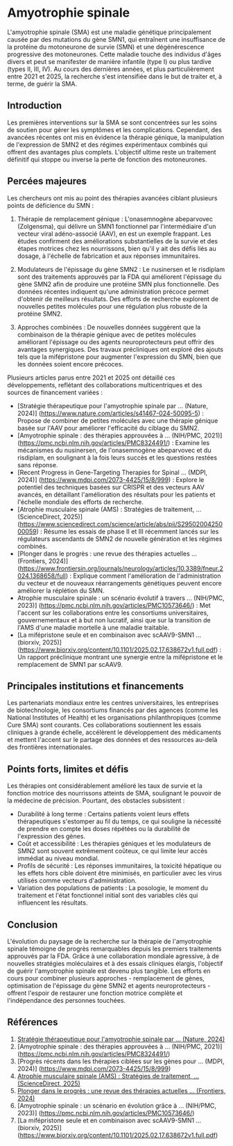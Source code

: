 # Amyotrophie spinale

L'amyotrophie spinale (SMA) est une maladie génétique principalement causée par des mutations du gène SMN1, qui entraînent une insuffisance de la protéine du motoneurone de survie (SMN) et une dégénérescence progressive des motoneurones. Cette maladie touche des individus d'âges divers et peut se manifester de manière infantile (type I) ou plus tardive (types II, III, IV). Au cours des dernières années, et plus particulièrement entre 2021 et 2025, la recherche s'est intensifiée dans le but de traiter et, à terme, de guérir la SMA.

## Introduction
Les premières interventions sur la SMA se sont concentrées sur les soins de soutien pour gérer les symptômes et les complications. Cependant, des avancées récentes ont mis en évidence la thérapie génique, la manipulation de l'expression de SMN2 et des régimes expérimentaux combinés qui offrent des avantages plus complets. L'objectif ultime reste un traitement définitif qui stoppe ou inverse la perte de fonction des motoneurones.

## Percées majeures
Les chercheurs ont mis au point des thérapies avancées ciblant plusieurs points de déficience du SMN :

1. Thérapie de remplacement génique : L'onasemnogène abeparvovec (Zolgensma), qui délivre un SMN1 fonctionnel par l'intermédiaire d'un vecteur viral adéno-associé (AAV), en est un exemple frappant. Les études confirment des améliorations substantielles de la survie et des étapes motrices chez les nourrissons, bien qu'il y ait des défis liés au dosage, à l'échelle de fabrication et aux réponses immunitaires.

2. Modulateurs de l'épissage du gène SMN2 : Le nusinersen et le risdiplam sont des traitements approuvés par la FDA qui améliorent l'épissage du gène SMN2 afin de produire une protéine SMN plus fonctionnelle. Des données récentes indiquent qu'une administration précoce permet d'obtenir de meilleurs résultats. Des efforts de recherche explorent de nouvelles petites molécules pour une régulation plus robuste de la protéine SMN2.

3. Approches combinées : De nouvelles données suggèrent que la combinaison de la thérapie génique avec de petites molécules améliorant l'épissage ou des agents neuroprotecteurs peut offrir des avantages synergiques. Des travaux précliniques ont exploré des ajouts tels que la mifépristone pour augmenter l'expression du SMN, bien que les données soient encore précoces.

Plusieurs articles parus entre 2021 et 2025 ont détaillé ces développements, reflétant des collaborations multicentriques et des sources de financement variées :

- [Stratégie thérapeutique pour l'amyotrophie spinale par ... (Nature, 2024)] (https://www.nature.com/articles/s41467-024-50095-5) : Propose de combiner de petites molécules avec une thérapie génique basée sur l'AAV pour améliorer l'efficacité du ciblage du SMN2.  
- [Amyotrophie spinale : des thérapies approuvées à ... (NIH/PMC, 2021)] (https://pmc.ncbi.nlm.nih.gov/articles/PMC8324491/) : Examine les mécanismes du nusinersen, de l'onasemnogène abeparvovec et du risdiplam, en soulignant à la fois leurs succès et les questions restées sans réponse.  
- [Recent Progress in Gene-Targeting Therapies for Spinal ... (MDPI, 2024)] (https://www.mdpi.com/2073-4425/15/8/999) : Explore le potentiel des techniques basées sur CRISPR et des vecteurs AAV avancés, en détaillant l'amélioration des résultats pour les patients et l'échelle mondiale des efforts de recherche.  
- [Atrophie musculaire spinale (AMS) : Stratégies de traitement, ... (ScienceDirect, 2025)] (https://www.sciencedirect.com/science/article/abs/pii/S2950200425000059) : Résume les essais de phase II et III récemment lancés sur les régulateurs ascendants de SMN2 de nouvelle génération et les régimes combinés.  
- [Plonger dans le progrès : une revue des thérapies actuelles ... (Frontiers, 2024)] (https://www.frontiersin.org/journals/neurology/articles/10.3389/fneur.2024.1368658/full) : Explique comment l'amélioration de l'administration du vecteur et de nouveaux réarrangements génétiques peuvent encore améliorer la réplétion du SMN.  
- Atrophie musculaire spinale : un scénario évolutif à travers ... (NIH/PMC, 2023)] (https://pmc.ncbi.nlm.nih.gov/articles/PMC10573646/) : Met l'accent sur les collaborations entre les consortiums universitaires, gouvernementaux et à but non lucratif, ainsi que sur la transition de l'AMS d'une maladie mortelle à une maladie traitable.  
- [La mifépristone seule et en combinaison avec scAAV9-SMN1 ... (biorxiv, 2025)] (https://www.biorxiv.org/content/10.1101/2025.02.17.638672v1.full.pdf) : Un rapport préclinique montrant une synergie entre la mifépristone et le remplacement de SMN1 par scAAV9.

## Principales institutions et financements
Les partenariats mondiaux entre les centres universitaires, les entreprises de biotechnologie, les consortiums financés par des agences (comme les National Institutes of Health) et les organisations philanthropiques (comme Cure SMA) sont courants. Ces collaborations soutiennent les essais cliniques à grande échelle, accélèrent le développement des médicaments et mettent l'accent sur le partage des données et des ressources au-delà des frontières internationales.

## Points forts, limites et défis
Les thérapies ont considérablement amélioré les taux de survie et la fonction motrice des nourrissons atteints de SMA, soulignant le pouvoir de la médecine de précision. Pourtant, des obstacles subsistent :
- Durabilité à long terme : Certains patients voient leurs effets thérapeutiques s'estomper au fil du temps, ce qui souligne la nécessité de prendre en compte les doses répétées ou la durabilité de l'expression des gènes.  
- Coût et accessibilité : Les thérapies géniques et les modulateurs de SMN2 sont souvent extrêmement coûteux, ce qui limite leur accès immédiat au niveau mondial.  
- Profils de sécurité : Les réponses immunitaires, la toxicité hépatique ou les effets hors cible doivent être minimisés, en particulier avec les virus utilisés comme vecteurs d'administration.  
- Variation des populations de patients : La posologie, le moment du traitement et l'état fonctionnel initial sont des variables clés qui influencent les résultats.

## Conclusion
L'évolution du paysage de la recherche sur la thérapie de l'amyotrophie spinale témoigne de progrès remarquables depuis les premiers traitements approuvés par la FDA. Grâce à une collaboration mondiale agressive, à de nouvelles stratégies moléculaires et à des essais cliniques élargis, l'objectif de guérir l'amyotrophie spinale est devenu plus tangible. Les efforts en cours pour combiner plusieurs approches - remplacement de gènes, optimisation de l'épissage du gène SMN2 et agents neuroprotecteurs - offrent l'espoir de restaurer une fonction motrice complète et l'indépendance des personnes touchées.

## Références
1. [Stratégie thérapeutique pour l'amyotrophie spinale par ... (Nature, 2024)](https://www.nature.com/articles/s41467-024-50095-5)  
2. [Amyotrophie spinale : des thérapies approuvées à ... (NIH/PMC, 2021)] (https://pmc.ncbi.nlm.nih.gov/articles/PMC8324491/)  
3. [Progrès récents dans les thérapies ciblées sur les gènes pour ... (MDPI, 2024)] (https://www.mdpi.com/2073-4425/15/8/999)  
4. [Atrophie musculaire spinale (AMS) : Stratégies de traitement, ... (ScienceDirect, 2025)](https://www.sciencedirect.com/science/article/abs/pii/S2950200425000059)  
5. [Plonger dans le progrès : une revue des thérapies actuelles ... (Frontiers, 2024)](https://www.frontiersin.org/journals/neurology/articles/10.3389/fneur.2024.1368658/full)  
6. [Amyotrophie spinale : un scénario en évolution grâce à ... (NIH/PMC, 2023)] (https://pmc.ncbi.nlm.nih.gov/articles/PMC10573646/)  
7. [La mifépristone seule et en combinaison avec scAAV9-SMN1 ... (biorxiv, 2025)] (https://www.biorxiv.org/content/10.1101/2025.02.17.638672v1.full.pdf)

